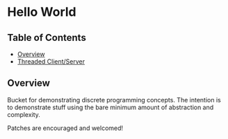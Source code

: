 # Hello World

## Table of Contents
* [Overview](#overview)
* [Threaded Client/Server](ThreadedClientServer/README.md)

## Overview
Bucket for demonstrating discrete programming concepts. The intention is to
demonstrate stuff using the bare minimum amount of abstraction and complexity.

Patches are encouraged and welcomed!

